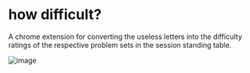 # how difficult?
A chrome extension for converting the useless letters into the difficulty ratings of the respective problem sets in the session standing table.

![image](https://cloud.githubusercontent.com/assets/10496851/22345950/3600838c-e43d-11e6-9c9e-1dd8a1459c07.png)
